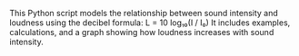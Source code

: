 This Python script models the relationship between sound intensity and loudness using the decibel formula:
L = 10 log₁₀(I / I₀)
It includes examples, calculations, and a graph showing how loudness increases with sound intensity.
